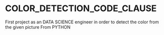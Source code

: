 # COLOR_DETECTION_CODE_CLAUSE
First project as an DATA SCIENCE engineer in order to detect the color from the given picture From PYTHON 
